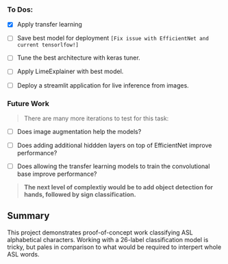 ### To Dos:
- [x] Apply transfer learning
- [ ] Save best model for deployment `[Fix issue with EfficientNet and current tensorlfow!]`
- [ ] Tune the best architecture with keras tuner.
- [ ] Apply LimeExplainer with best model. 

- [ ] Deploy a streamlit application for live inference from images. 


### Future Work
>There are many more iterations to test for this task:
- [ ] Does image augmentation help the models?
- [ ] Does adding additional hiddden layers on top of EfficientNet improve performance?
- [ ] Does allowing the transfer learning models to train the convolutional base improve performance?


> **The next level of complextiy would be to add object detection for hands, followed by sign classification.**

## Summary
This project demonstrates proof-of-concept work classifying ASL alphabetical characters. Working with a 26-label classification model is tricky, but pales in comparison to what would be required to interpert whole ASL words.


